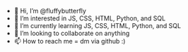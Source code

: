 - 👋 Hi, I’m @fluffybutterfly
- 👀 I’m interested in JS, CSS, HTML, Python, and SQL
- 🌱 I’m currently learning JS, CSS, HTML, Python, and SQL
- 💞️ I’m looking to collaborate on anything
- 📫 How to reach me = dm via github :)

<!---
fluffybutterfly/fluffybutterfly is a ✨ special ✨ repository because its `README.md` (this file) appears on your GitHub profile.
You can click the Preview link to take a look at your changes.
--->
